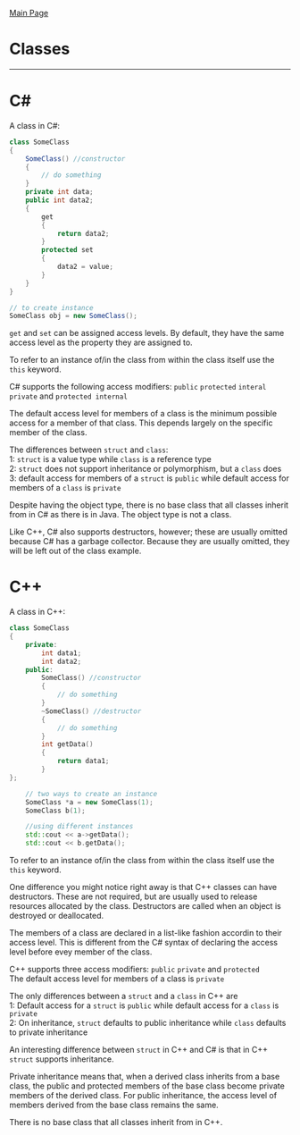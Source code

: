 [Main Page](README.md)

# Classes
-------------------------
C#
===
A class in C#: 
```C#
class SomeClass
{
	SomeClass() //constructor
	{
		// do something
	}
	private	int data;
	public int data2;
	{
		get
		{
			return data2;
		}
		protected set
		{
			data2 = value;
		}
	}
}

// to create instance
SomeClass obj = new SomeClass();
```
`get` and `set` can be assigned access levels. By default, they have the same access level as the property they are assigned to.  

To refer to an instance of/in the class from within the class itself use the `this` keyword. 

C# supports the following access modifiers: `public` `protected` `interal` `private` and `protected internal`

The default access level for members of a class is the minimum possible access for a member of that class. This depends largely on the specific member of the class.

The differences between `struct` and `class`:  
	1: `struct` is a value type while `class` is a reference type  
	2: `struct` does not support inheritance or polymorphism, but a `class` does  
	3: default access for members of a `struct` is `public` while default access for members of a `class` is `private`  

Despite having the object type, there is no base class that all classes inherit from in C# as there is in Java. The object type is not a class.  

Like C++, C# also supports destructors, however; these are usually omitted because C# has a garbage collector. Because they are usually omitted, they will be left out of the class example.  

C++
===
A class in C++:  
```C++
class SomeClass
{
	private:
		int data1;
		int data2;
	public: 
		SomeClass() //constructor
		{
			// do something
		}
		~SomeClass() //destructor
		{
			// do something
		}
		int getData()
		{
			return data1;
		}
};

	// two ways to create an instance
	SomeClass *a = new SomeClass(1);
	SomeClass b(1);

	//using different instances
	std::cout << a->getData();
	std::cout << b.getData();
```
To refer to an instance of/in the class from within the class itself use the `this` keyword.

One difference you might notice right away is that C++ classes can have destructors. These are not required, but are usually used to release resources allocated by the class. Destructors are called when an object is destroyed or deallocated.   

The members of a class are declared in a list-like fashion accordin to their access level. This is different from the C# syntax of declaring the access level before evey member of the class.  

C++ supports three access modifiers: `public` `private` and `protected`  
The default access level for members of a class is `private`  

The only differences between a `struct` and a `class` in C++ are  
	1: Default access for a `struct` is `public` while default access for a `class` is `private`  
	2: On inheritance, `struct` defaults to public inheritance while `class` defaults to private inheritance  

An interesting difference between `struct` in C++ and C# is that in C++ `struct` supports inheritance.  

Private inheritance means that, when a derived class inherits from a base class, the public and protected members of the base class become private members of the derived class. For public inheritance, the access level of members derived from the base class remains the same.  

There is no base class that all classes inherit from in C++.
